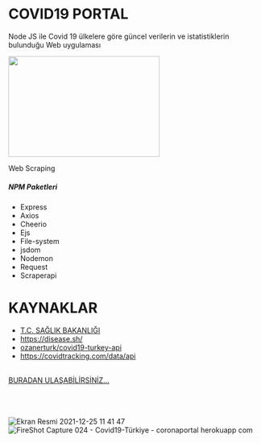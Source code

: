 # COVID19 PORTAL
Node JS ile Covid 19 ülkelere göre güncel verilerin ve istatistiklerin bulunduğu Web uygulaması

<img src="https://upload.wikimedia.org/wikipedia/commons/thumb/d/d9/Node.js_logo.svg/800px-Node.js_logo.svg.png" alt="" style="width:300px; height:200px; margin-left:50px:;">

Web Scraping

<h5>NPM Paketleri</h5>
<ul>
  <li>Express</li>
  <li>Axios</li>
  <li>Cheerio</li>
  <li>Ejs</li>
  <li>File-system</li>
  <li>jsdom</li>
  <li>Nodemon</li>
  <li>Request</li>
  <li>Scraperapi</li>
</ul>
     
<h1>KAYNAKLAR</h1>
<ul>
    <li><a href="https://covid19.saglik.gov.tr/">T.C. SAĞLIK BAKANLIĞI</a></li>
    <li><a href="https://disease.sh/">https://disease.sh/</a></li>
    <li><a href="ozanerturk/covid19-turkey-api">ozanerturk/covid19-turkey-api</a></li>
    <li><a href="https://covidtracking.com/data/api">https://covidtracking.com/data/api</a></li>
</ul>     

<br>
<a href="https://coronaportal.herokuapp.com/">BURADAN ULAŞABİLİRSİNİZ...</a>


<br><br><br>
![Ekran Resmi 2021-12-25 11 41 47](https://user-images.githubusercontent.com/47924611/147381223-3ab8721a-43d3-43bb-a875-8afcc1b780c2.png)
![FireShot Capture 024 - Covid19-Türkiye - coronaportal herokuapp com](https://user-images.githubusercontent.com/47924611/147381225-242d6dad-18fb-4741-b6c1-fa6b2f6e5346.png)
